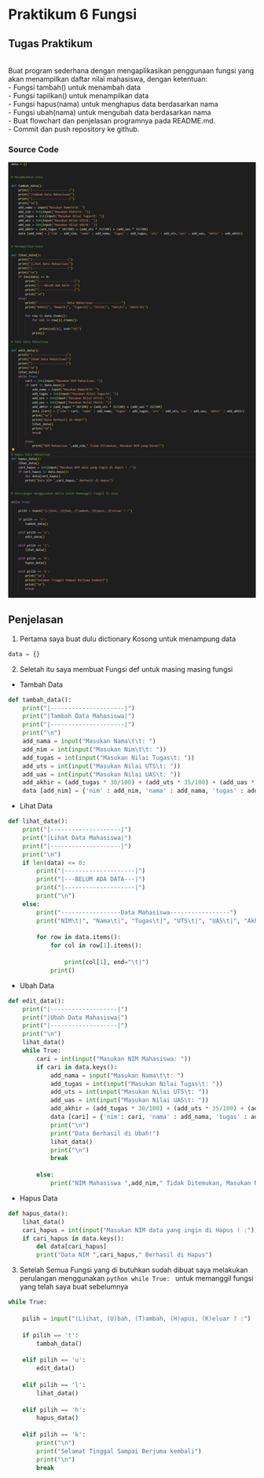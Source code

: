 # Praktikum 6 Fungsi
## Tugas Praktikum
<br/>
Buat program sederhana dengan mengaplikasikan penggunaan fungsi
yang akan menampilkan daftar nilai mahasiswa, dengan ketentuan:<br/>
- Fungsi tambah() untuk menambah data<br/>
- Fungsi tapilkan() untuk menampilkan data<br/>
- Fungsi hapus(nama) untuk menghapus data berdasarkan nama<br/>
- Fungsi ubah(nama) untuk mengubah data berdasarkan nama<br/>
- Buat flowchart dan penjelasan programnya pada README.md.<br/>
- Commit dan push repository ke github.

### Source Code 
![Gambar Code](Screnshoot/sscode.png)<br/>

## Penjelasan 

1. Pertama saya buat dulu dictionary Kosong untuk menampung data <br/>
```python
data = {}
```
2. Seletah itu saya membuat Fungsi def untuk masing masing fungsi<br/>

- Tambah Data
```python
def tambah_data():
    print("|---------------------|")
    print("|Tambah Data Mahasiswa|")
    print("|---------------------|")
    print("\n")
    add_nama = input("Masukan Nama\t\t: ")
    add_nim = int(input("Masukan Nim\t\t: "))
    add_tugas = int(input("Masukan Nilai Tugas\t: "))
    add_uts = int(input("Masukan Nilai UTS\t: "))
    add_uas = int(input("Masukan Nilai UAS\t: "))
    add_akhir = (add_tugas * 30/100) + (add_uts * 35/100) + (add_uas * 35/100)
    data [add_nim] = {'nim' : add_nim, 'nama' : add_nama, 'tugas' : add_tugas, 'uts' : add_uts,'uas' : add_uas, 'akhir' : add_akhir}
```
- Lihat Data
```python
def lihat_data():
    print("|--------------------|")
    print("|Lihat Data Mahasiswa|")
    print("|--------------------|")
    print("\n")
    if len(data) <= 0:
        print("|--------------------|")
        print("|---BELUM ADA DATA---|")
        print("|--------------------|")
        print("\n")
    else:
        print("-----------------Data Mahasiswa-----------------")
        print("NIM\t|", "Nama\t|", "Tugas\t|", "UTS\t|", "UAS\t|", "Akhir\t|")
        
        for row in data.items():
            for col in row[1].items():
                
                print(col[1], end="\t|")
            print()
```
- Ubah Data
```python
def edit_data():
    print("|-------------------|")
    print("|Ubah Data Mahasiswa|")
    print("|-------------------|")
    print("\n")
    lihat_data()
    while True:
        cari = int(input("Masukan NIM Mahasiswa: "))
        if cari in data.keys():
            add_nama = input("Masukan Nama\t\t: ")
            add_tugas = int(input("Masukan Nilai Tugas\t: "))
            add_uts = int(input("Masukan Nilai UTS\t: "))
            add_uas = int(input("Masukan Nilai UAS\t: "))
            add_akhir = (add_tugas * 30/100) + (add_uts * 35/100) + (add_uas * 35/100)
            data [cari] = {'nim': cari, 'nama' : add_nama, 'tugas' : add_tugas, 'uts' : add_uts,'uas' : add_uas, 'akhir' : add_akhir}
            print("\n")
            print("Data Berhasil di Ubah!")
            lihat_data()
            print("\n")
            break
        
        else:
            print("NIM Mahasiswa ",add_nim," Tidak Ditemukan, Masukan NIM yang Benar!")
```

- Hapus Data
```python
def hapus_data():
    lihat_data()
    cari_hapus = int(input("Masukan NIM data yang ingin di Hapus ! :"))
    if cari_hapus in data.keys():
        del data[cari_hapus]
        print("Data NIM ",cari_hapus," Berhasil di Hapus")
```

3. Setelah Semua Fungsi yang di butuhkan sudah dibuat saya melakukan perulangan menggunakan ```python while True: ``` untuk memanggil fungsi yang telah saya buat sebelumnya

```python
while True:

    pilih = input("(L)ihat, (U)bah, (T)ambah, (H)apus, (K)eluar ? :")

    if pilih == 't':
        tambah_data()
        
    elif pilih == 'u':
        edit_data()
        
    elif pilih == 'l':
        lihat_data()
        
    elif pilih == 'h':
        hapus_data()
        
    elif pilih == 'k':
        print("\n")
        print("Selamat Tinggal Sampai Berjuma kembali")
        print("\n")
        break
```
